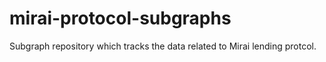 # mirai-protocol-subgraphs
Subgraph repository which tracks the data related to Mirai lending protcol.
